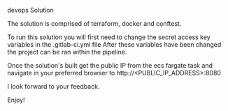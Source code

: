 devops Solution


The solution is comprised of terraform, docker and conftest.

To run this solution you will first need to change the secret access key variables in the .gitlab-ci.yml file
After these variables have been changed the project can be ran within the pipeline.

Once the solution's built get the public IP from the ecs fargate task and navigate in your preferred browser to http://<PUBLIC_IP_ADDRESS>:8080

I look forward to your feedback.

Enjoy!
